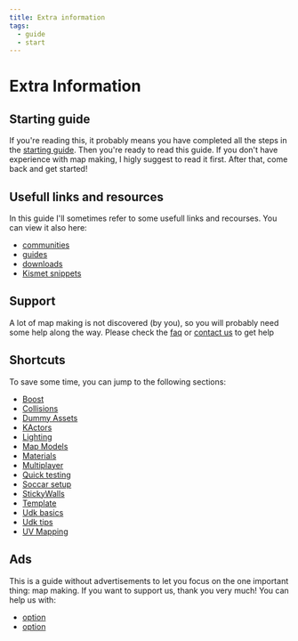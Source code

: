 ```yaml
---
title: Extra information
tags:
  - guide
  - start
---
```

# Extra Information

## Starting guide

If you're reading this, it probably means you have completed all the steps in the [starting guide](../beginner/). Then you're ready to read this guide. If you don't have experience with map making, I higly suggest to read it first. After that, come back and get started!

## Usefull links and resources

In this guide I'll sometimes refer to some usefull links and recourses. You can view it also here:

* [communities](../menu/communities)
* [guides](../menu/guides)
* [downloads](../menu/downloads)
* [Kismet snippets](https://github.com/RocketLeagueMapmaking/Kismet)


## Support

A lot of map making is not discovered (by you), so you will probably need some help along the way. Please check the [faq](../menu/faq) or [contact us](../menu/contact) to get help

## Shortcuts

To save some time, you can jump to the following sections:
* [Boost](boost)
* [Collisions](collidable_collisions)
* [Dummy Assets](dummy_asssets)
* [KActors](KActors)
* [Lighting](lighting)
* [Map Models]()
* [Materials](materials)
* [Multiplayer](playing)
* [Quick testing](rapid_test)
* [Soccar setup]()
* [StickyWalls](../beginner/sticky-walls)
* [Template]()
* [Udk basics](../beginner/udk_intro)
* [Udk tips](owl)
* [UV Mapping](../modelling/uv)

## Ads

This is a guide without advertisements to let you focus on the one important thing: map making. If you want to support us, thank you very much! You can help us with:
* [option]()
* [option]()